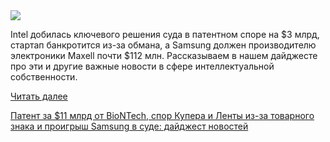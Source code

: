 <!--2025-06-07 09:01:04-->
<div class="yb">
  <div class="rss habr"><img src="https://habrastorage.org/getpro/habr/upload_files/7e3/7e9/409/7e37e940995dd3e4aa9b69fec97d49ac.png" /><p>Intel добилась ключевого решения суда в патентном споре на $3 млрд, стартап банкротится из-за обмана, а Samsung должен производителю электроники Maxell почти $112 млн. Рассказываем в нашем дайджесте про эти и другие важные новости в сфере интеллектуальной собственности.&nbsp;</p> <a href="https://habr.com/ru/articles/916296/#habracut">Читать далее</a> <p class="titl"><a href="https://habr.com/ru/companies/onlinepatent/news/916296/?utm_source=habrahabr&utm_medium=rss&utm_campaign=916296">Патент за $11 млрд от BioNTech, спор Купера и Ленты из-за товарного знака и проигрыш Samsung в суде: дайджест новостей</a></p></div>
</div>

